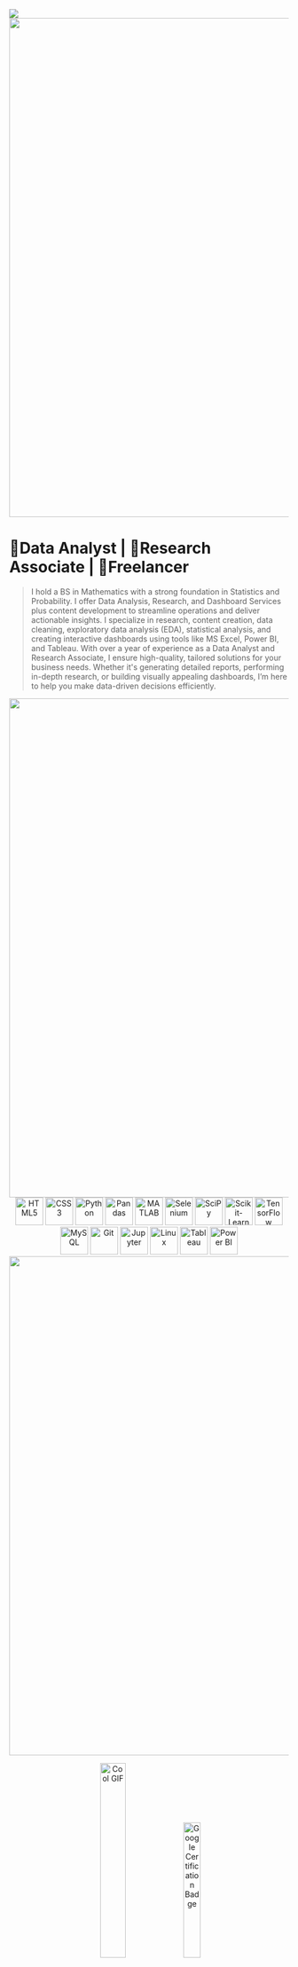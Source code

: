 <img src="https://github.com/Anmol-Baranwal/Cool-GIFs-For-GitHub/assets/74038190/d48893bd-0757-481c-8d7e-ba3e163feae7" />
<img src="https://user-images.githubusercontent.com/74038190/212284100-561aa473-3905-4a80-b561-0d28506553ee.gif" width="900">

#  🌟**Data Analyst | 🌟Research Associate | 🌟Freelancer**

> I hold a BS in Mathematics with a strong foundation in Statistics and Probability. I offer Data Analysis, Research, and Dashboard Services plus content development to streamline operations and deliver actionable insights. I specialize in research, content creation, data cleaning, exploratory data analysis (EDA), statistical analysis, and creating interactive dashboards using tools like MS Excel, Power BI, and Tableau. With over a year of experience as a Data Analyst and Research Associate, I ensure high-quality, tailored solutions for your business needs. Whether it's generating detailed reports, performing in-depth research, or building visually appealing dashboards, I’m here to help you make data-driven decisions efficiently.

<img src="https://user-images.githubusercontent.com/74038190/212284100-561aa473-3905-4a80-b561-0d28506553ee.gif" width="900">
<div align="center">
  <img src="https://cdn.jsdelivr.net/gh/devicons/devicon/icons/html5/html5-original.svg" height="50" alt="HTML5" />
  <img src="https://cdn.jsdelivr.net/gh/devicons/devicon/icons/css3/css3-original.svg" height="50" alt="CSS3" />
  <img src="https://cdn.jsdelivr.net/gh/devicons/devicon/icons/python/python-original.svg" height="50" alt="Python" />
  <img src="https://pandas.pydata.org/static/img/pandas_mark.svg" height="50" alt="Pandas" />
  <img src="https://cdn.jsdelivr.net/gh/devicons/devicon/icons/matlab/matlab-original.svg" height="50" alt="MATLAB" />
  <img src="https://cdn.jsdelivr.net/gh/devicons/devicon/icons/selenium/selenium-original.svg" height="50" alt="Selenium" />
  <img src="https://upload.wikimedia.org/wikipedia/commons/b/b2/SCIPY_2.svg" height="50" alt="SciPy" />
  <img src="https://upload.wikimedia.org/wikipedia/commons/0/05/Scikit_learn_logo_small.svg" height="50" alt="Scikit-Learn" />
  <img src="https://upload.wikimedia.org/wikipedia/commons/2/2d/Tensorflow_logo.svg" height="50" alt="TensorFlow" />
  <img src="https://cdn.jsdelivr.net/gh/devicons/devicon/icons/mysql/mysql-original.svg" height="50" alt="MySQL" />
  <img src="https://cdn.jsdelivr.net/gh/devicons/devicon/icons/git/git-original.svg" height="50" alt="Git" />
  <img src="https://cdn.jsdelivr.net/gh/devicons/devicon/icons/jupyter/jupyter-original.svg" height="50" alt="Jupyter" />
  <img src="https://cdn.jsdelivr.net/gh/devicons/devicon/icons/linux/linux-original.svg" height="50" alt="Linux" />
  <img src="https://cdn.worldvectorlogo.com/logos/tableau-software.svg" height="50" alt="Tableau" />
  <img src="https://upload.wikimedia.org/wikipedia/commons/c/cf/New_Power_BI_Logo.svg" height="50" alt="Power BI" />
</div>
<img src="https://user-images.githubusercontent.com/74038190/212284100-561aa473-3905-4a80-b561-0d28506553ee.gif" width="900">

<p align="center">
  <img src="https://github.com/Anmol-Baranwal/Cool-GIFs-For-GitHub/assets/74038190/3b4607a1-1cc6-41f1-926f-892ae880e7a5" width="30%" alt="Cool GIF">
  <img src="https://github.com/user-attachments/assets/7586484e-7b85-48e4-95f5-cdab7046bf45" width="25%" alt="Google Certification Badge">
  <img src="https://user-images.githubusercontent.com/74038190/218265814-3084a4ba-809c-4135-afc0-8685d0f634b3.gif" width="250">
</p>

<br>

<img src="https://user-images.githubusercontent.com/74038190/212284100-561aa473-3905-4a80-b561-0d28506553ee.gif" width="900">

<div align="center">
<a href="https://t.me/Ashwinx009" target="_blank" style="margin-right: 10px;">
  <img src="https://upload.wikimedia.org/wikipedia/commons/8/82/Telegram_logo.svg" height="50" alt="Telegram" />
</a>
<a href="mailto:ashwinx009@gmail.com" target="_blank" style="margin-right: 10px;">
  <img src="https://upload.wikimedia.org/wikipedia/commons/4/4e/Gmail_Icon.png" height="50" alt="Email" />
</a>
<a href="https://www.instagram.com/ashwinx009" target="_blank" style="margin-right: 10px;">
  <img src="https://upload.wikimedia.org/wikipedia/commons/a/a5/Instagram_icon.png" height="50" alt="Instagram" />
</a>
<a href="https://www.linkedin.com/in/ashwinsinghx009/" target="_blank" style="margin-right: 10px;">
  <img src="https://upload.wikimedia.org/wikipedia/commons/0/01/LinkedIn_Logo.svg" height="50" alt="LinkedIn" />
</a>

</div>
<img src="https://user-images.githubusercontent.com/74038190/212284100-561aa473-3905-4a80-b561-0d28506553ee.gif" width="900">




















